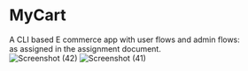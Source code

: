 # MyCart
A CLI based E commerce app with user flows and admin flows:<br>
as assigned in the assignment document.<br>
![Screenshot (42)](https://github.com/AkankshaGiliyal/MyCart/assets/108074183/67f9fc00-fe23-4199-b8c0-41c643a7e7ec)
![Screenshot (41)](https://github.com/AkankshaGiliyal/MyCart/assets/108074183/c100d5dd-c99b-470d-8f52-96aef1bd2c1c)

